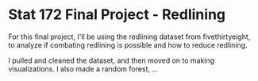 # Stat 172 Final Project - Redlining
For this final project, I'll be using the redlining dataset from fivethirtyeight, to analyze if combating redlining is possible and how to reduce redlining.

I pulled and cleaned the dataset, and then moved on to making visualizations. I also made a random forest, ...
